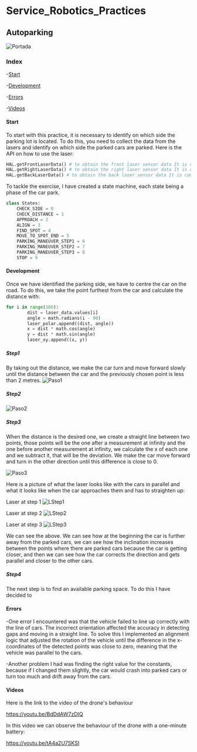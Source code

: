 # Service_Robotics_Practices
## Autoparking

![Portada](https://github.com/user-attachments/assets/599d01b8-2952-401d-b8ba-48d58bdce6a7)


### Index

-[Start](#start)

-[Development](#development)

-[Errors](#errors)

-[Videos](#videos)

#### Start

To start with this practice, it is necessary to identify on which side the parking lot is located. To do this, you need to collect the data from the lasers and identify on which side the parked cars are parked.
Here is the API on how to use the laser:

```python
HAL.getFrontLaserData() # to obtain the front laser sensor data It is composed of 180 pairs of values: (0-180º distance in millimeters)
HAL.getRightLaserData() # to obtain the right laser sensor data It is composed of 180 pairs of values: (0-180º distance in millimeters)
HAL.getBackLaserData() # to obtain the back laser sensor data It is composed of 180 pairs of values: (0-180º distance in millimeters)
```

To tackle the exercise, I have created a state machine, each state being a phase of the car park.
```python
class States:
    CHECK_SIDE = 0
    CHECK_DISTANCE = 1
    APPROACH = 2
    ALIGN = 3
    FIND_SPOT = 4
    MOVE_TO_SPOT_END = 5
    PARKING_MANEUVER_STEP1 = 6
    PARKING_MANEUVER_STEP2 = 7
    PARKING_MANEUVER_STEP3 = 8
    STOP = 9
```

#### Development

Once we have identified the parking side, we have to centre the car on the road. To do this, we take the point furthest from the car and calculate the distance with:
```python
for i in range(180):
        dist = laser_data.values[i]
        angle = math.radians(i - 90)
        laser_polar.append((dist, angle))
        x = dist * math.cos(angle)
        y = dist * math.sin(angle)
        laser_xy.append((x, y))
```

##### Step1
By taking out the distance, we make the car turn and move forward slowly until the distance between the car and the previously chosen point is less than 2 metres.
![Paso1](https://github.com/user-attachments/assets/b779a6c8-d0f4-48bb-905d-99af1efcc6f6)

##### Step2
![Paso2](https://github.com/user-attachments/assets/8e1ac54f-239a-4557-a3c8-2073368fbe20)

##### Step3
When the distance is the desired one, we create a straight line between two points, those points will be the one after a measurement at infinity and the one before another measurement at infinity, we calculate the x of each one and we subtract it, that will be the deviation. We make the car move forward and turn in the other direction until this difference is close to 0.

![Paso3](https://github.com/user-attachments/assets/7182e81d-7a59-4ff1-9b32-148dfc24af9f)

Here is a picture of what the laser looks like with the cars in parallel and what it looks like when the car approaches them and has to straighten up:

Laser at step 1
![LStep1](https://github.com/user-attachments/assets/6d2e4f6c-feb3-48f6-8aeb-64abb3cf1d2f)

Laser at step 2
![LStep2](https://github.com/user-attachments/assets/1a956a5e-3706-4acc-b8ec-d06c7d732985)

Laser at step 3
![LStep3](https://github.com/user-attachments/assets/d6aceade-c152-4624-8d1d-319382244119)

We can see the above. We can see how at the beginning the car is further away from the parked cars, we can see how the inclination increases between the points where there are parked cars because the car is getting closer, and then we can see how the car corrects the direction and gets parallel and closer to the other cars. 

##### Step4
The next step is to find an available parking space. To do this I have decided to



#### Errors

-One error I encountered was that the vehicle failed to line up correctly with the line of cars. The incorrect orientation affected the accuracy in detecting gaps and moving in a straight line.
To solve this I implemented an alignment logic that adjusted the rotation of the vehicle until the difference in the x-coordinates of the detected points was close to zero, meaning that the vehicle was parallel to the cars.

-Another problem I had was finding the right value for the constants, because if I changed them slightly, the car would crash into parked cars or turn too much and drift away from the cars. 


#### Videos
Here is the link to the video of the drone's behaviour

https://youtu.be/BdDdAW7zDIQ


In this video we can observe the behaviour of the drone with a one-minute battery:

https://youtu.be/tA4a2U7SKSI


